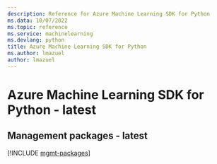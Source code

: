 ```yaml
---
description: Reference for Azure Machine Learning SDK for Python
ms.data: 10/07/2022
ms.topic: reference
ms.service: machinelearning
ms.devlang: python
title: Azure Machine Learning SDK for Python
ms.author: lmazuel
author: lmazuel
---
```

# Azure Machine Learning SDK for Python - latest

## Management packages - latest
[!INCLUDE [mgmt-packages](machine-learning-mgmt-index.md)]
